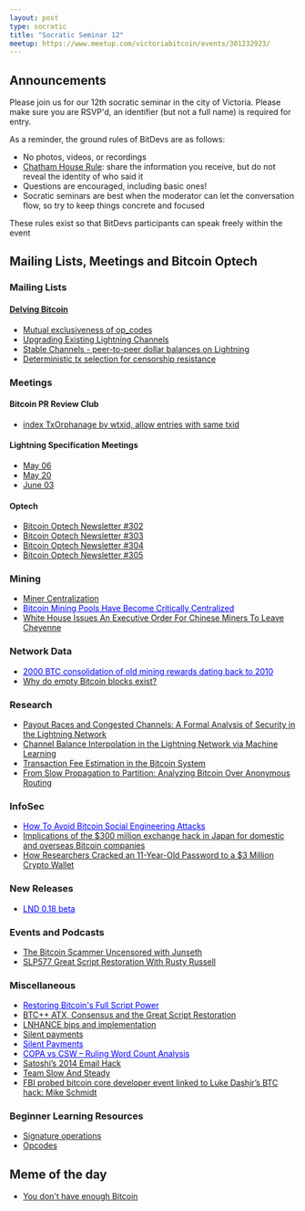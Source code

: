 ```yaml
---
layout: post
type: socratic
title: "Socratic Seminar 12"
meetup: https://www.meetup.com/victoriabitcoin/events/301232923/
---
```

## Announcements
Please join us for our 12th socratic seminar in the city of Victoria. Please make sure you are RSVP'd, an identifier (but not a full name) is required for entry.

As a reminder, the ground rules of BitDevs are as follows:
- No photos, videos, or recordings
- [Chatham House Rule](https://en.wikipedia.org/wiki/Chatham_House_Rule): share the information you receive, but do not reveal the identity of who said it
- Questions are encouraged, including basic ones!
- Socratic seminars are best when the moderator can let the conversation flow, so try to keep things concrete and focused

These rules exist so that BitDevs participants can speak freely within the event

## Mailing Lists, Meetings and Bitcoin Optech

### Mailing Lists

#### [Delving Bitcoin](https://delvingbitcoin.org/)
- [Mutual exclusiveness of op_codes](https://delvingbitcoin.org/t/mutual-exclusiveness-of-op-codes/890)
- [Upgrading Existing Lightning Channels](https://delvingbitcoin.org/t/upgrading-existing-lightning-channels/881)
- [Stable Channels - peer-to-peer dollar balances on Lightning](https://delvingbitcoin.org/t/stable-channels-peer-to-peer-dollar-balances-on-lightning/875)
- [Deterministic tx selection for censorship resistance](https://delvingbitcoin.org/t/deterministic-tx-selection-for-censorship-resistance/842)

### Meetings
#### Bitcoin PR Review Club
- [index TxOrphanage by wtxid, allow entries with same txid](https://bitcoincore.reviews/30000)

#### Lightning Specification Meetings
- [May 06](https://github.com/lightning/bolts/issues/1161)
- [May 20](https://github.com/lightning/bolts/issues/1164)
- [June 03](https://github.com/lightning/bolts/issues/1167)

#### Optech
- [Bitcoin Optech Newsletter #302](https://bitcoinops.org/en/newsletters/2024/05/15/)
- [Bitcoin Optech Newsletter #303](https://bitcoinops.org/en/newsletters/2024/05/17/)
- [Bitcoin Optech Newsletter #304](https://bitcoinops.org/en/newsletters/2024/05/24/)
- [Bitcoin Optech Newsletter #305](https://bitcoinops.org/en/newsletters/2024/05/31/)

### Mining
- [Miner Centralization](https://x.com/mononautical/status/1777686545715089605)
- <a href="https://www.tftc.io/bitcoin-mining-pool-centralization/" style="color: blue;">Bitcoin Mining Pools Have Become Critically Centralized</a>
- [White House Issues An Executive Order For Chinese Miners To Leave Cheyenne](https://www.tftc.io/white-house-executive-order-bitcoin-wyoming/)

### Network Data
- <a href="https://mempool.space/tx/fe6b7bf8fb618e33c56b80bc35dc3a0ca282f78b72fe707acc521b5ee0ebc702" style="color: blue;">2000 BTC consolidation of old mining rewards dating back to 2010</a>
- [Why do empty Bitcoin blocks exist?](https://x.com/mempoolresearch/status/1798362814350049653)

### Research
- [Payout Races and Congested Channels: A Formal Analysis of Security in the Lightning Network](https://arxiv.org/abs/2405.02147)
- [Channel Balance Interpolation in the Lightning Network via Machine Learning](https://arxiv.org/abs/2405.12087)
- [Transaction Fee Estimation in the Bitcoin System](https://arxiv.org/abs/2405.15293)
- [From Slow Propagation to Partition: Analyzing Bitcoin Over Anonymous Routing](https://par.nsf.gov/biblio/10509863)

### InfoSec
- <a href="https://www.tftc.io/how-to-avoid-bitcoin-social-engineering-attacks/" style="color: blue;">How To Avoid Bitcoin Social Engineering Attacks</a>
- [Implications of the $300 million exchange hack in Japan for domestic and overseas Bitcoin companies](https://x.com/Coin_and_Peace/status/1797341628610552033)
- [How Researchers Cracked an 11-Year-Old Password to a $3 Million Crypto Wallet](https://www.wired.com/story/roboform-password-3-million-dollar-crypto-wallet/)

### New Releases
- <a href="https://lightning.engineering/posts/2024-05-30-lnd-0.18-launch/" style="color: blue;">LND 0.18 beta</a>

### Events and Podcasts
- [The Bitcoin Scammer Uncensored with Junseth](https://www.whatbitcoindid.com/podcast/the-bitcoin-scammer-uncensored)
- [SLP577 Great Script Restoration With Rusty Russell](https://stephanlivera.com/episode/577/)

### Miscellaneous
- <a href="https://rusty.ozlabs.org/2024/01/19/the-great-opcode-restoration.html" style="color: blue;">Restoring Bitcoin's Full Script Power</a>
- [BTC++ ATX, Consensus and the Great Script Restoration](https://x.com/reardencode/status/1788074956225651060)
- [LNHANCE bips and implementation](https://delvingbitcoin.org/t/lnhance-bips-and-implementation/376)
- [Silent payments](https://bitcoinops.org/en/topics/silent-payments/)
- <a href="https://bitcoinops.org/en/topics/silent-payments/" style="color: blue;">Silent Payments</a>
- <a href="https://x.com/BitMEXResearch/status/1792562674183659781" style="color: blue;">COPA vs CSW – Ruling Word Count Analysis</a>
- [Satoshi’s 2014 Email Hack](https://blog.bitmex.com/satoshis-2014-email-hack/)
- [Team Slow And Steady](https://www.erisian.com.au/wordpress/2024/04/20/team-slow-and-steady)
- [FBI probed bitcoin core developer event linked to Luke Dashjr’s BTC hack: Mike Schmidt](https://www.theblock.co/amp/post/287939/fbi-luke-dashjr-btc-hack)

### Beginner Learning Resources
- [Signature operations](https://learnmeabitcoin.com/technical/mining/candidate-block/#requirement-sigops)
- [Opcodes](https://learnmeabitcoin.com/technical/script/#opcodes)

## Meme of the day
- [You don't have enough Bitcoin](https://x.com/gregzaj1/status/1798441728753676388)